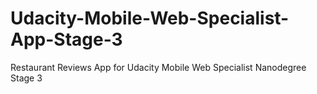# Udacity-Mobile-Web-Specialist-App-Stage-3
Restaurant Reviews App for Udacity Mobile Web Specialist Nanodegree Stage 3
